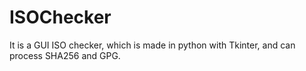 # ISOChecker
It is a GUI ISO checker, which is made in python with Tkinter, and can process SHA256 and GPG.
